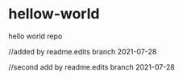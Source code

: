 # hellow-world
hello world repo

//added by readme.edits branch 2021-07-28

//second add by readme.edits branch 2021-07-28

